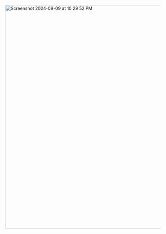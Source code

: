 <img width="722" alt="Screenshot 2024-09-09 at 10 29 52 PM" src="https://github.com/user-attachments/assets/a8391f77-c4c8-4296-a781-20dce6ada300">
